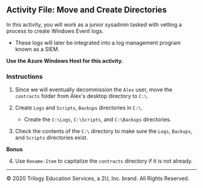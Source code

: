 ## Activity File: Move and Create Directories

In this activity, you will work as a junior sysadmin tasked with vetting a process to create Windows Event logs. 

- These logs will later be integrated into a log management program known as a SIEM. 

**Use the Azure Windows Host for this activity.**

### Instructions

1. Since we will eventually decommission the `Alex` user, move the `contracts` folder from Alex's desktop directory to `C:\`.

2. Create `Logs` and `Scripts`, `Backups` directories in `C:\`.

   - Create the `C:\Logs`, `C:\Scripts`, and `C:\Backups` directories.

3. Check the contents of the `C:\` directory to make sure the `Logs`, `Backups`, and `Scripts` directories exist.

**Bonus**

4. Use `Rename-Item` to capitalize the `contracts` directory if it is not already.

---

© 2020 Trilogy Education Services, a 2U, Inc. brand. All Rights Reserved.
